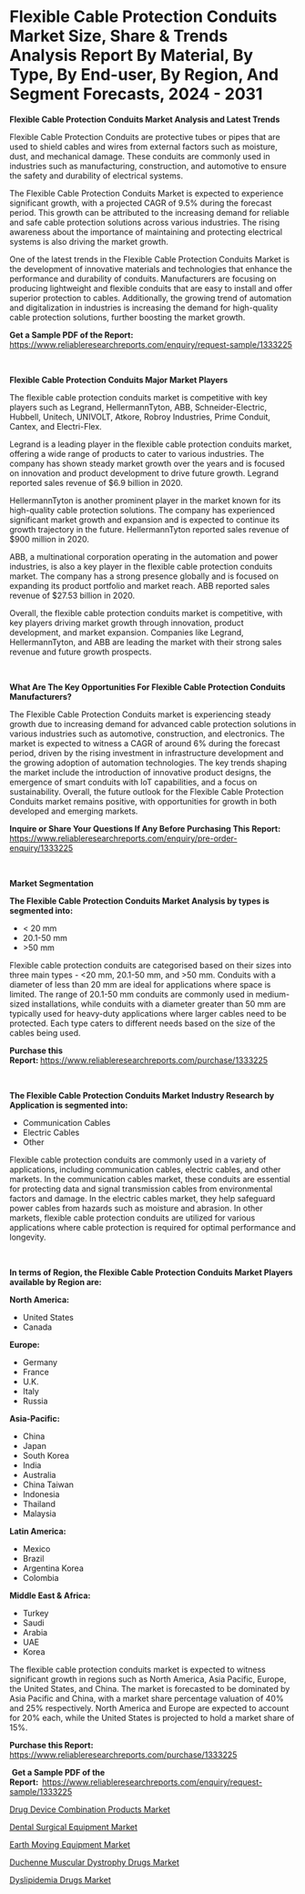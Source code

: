 <p><h1>Flexible Cable Protection Conduits Market Size, Share & Trends Analysis Report By Material, By Type, By End-user, By Region, And Segment Forecasts, 2024 - 2031</h1></p><p><strong>Flexible Cable Protection Conduits Market Analysis and Latest Trends</strong></p>
<p><p>Flexible Cable Protection Conduits are protective tubes or pipes that are used to shield cables and wires from external factors such as moisture, dust, and mechanical damage. These conduits are commonly used in industries such as manufacturing, construction, and automotive to ensure the safety and durability of electrical systems.</p><p>The Flexible Cable Protection Conduits Market is expected to experience significant growth, with a projected CAGR of 9.5% during the forecast period. This growth can be attributed to the increasing demand for reliable and safe cable protection solutions across various industries. The rising awareness about the importance of maintaining and protecting electrical systems is also driving the market growth.</p><p>One of the latest trends in the Flexible Cable Protection Conduits Market is the development of innovative materials and technologies that enhance the performance and durability of conduits. Manufacturers are focusing on producing lightweight and flexible conduits that are easy to install and offer superior protection to cables. Additionally, the growing trend of automation and digitalization in industries is increasing the demand for high-quality cable protection solutions, further boosting the market growth.</p></p>
<p><strong>Get a Sample PDF of the Report:&nbsp;</strong> <a href="https://www.reliableresearchreports.com/enquiry/request-sample/1333225">https://www.reliableresearchreports.com/enquiry/request-sample/1333225</a></p>
<p>&nbsp;</p>
<p><strong>Flexible Cable Protection Conduits Major Market Players</strong></p>
<p><p>The flexible cable protection conduits market is competitive with key players such as Legrand, HellermannTyton, ABB, Schneider-Electric, Hubbell, Unitech, UNIVOLT, Atkore, Robroy Industries, Prime Conduit, Cantex, and Electri-Flex.</p><p>Legrand is a leading player in the flexible cable protection conduits market, offering a wide range of products to cater to various industries. The company has shown steady market growth over the years and is focused on innovation and product development to drive future growth. Legrand reported sales revenue of $6.9 billion in 2020.</p><p>HellermannTyton is another prominent player in the market known for its high-quality cable protection solutions. The company has experienced significant market growth and expansion and is expected to continue its growth trajectory in the future. HellermannTyton reported sales revenue of $900 million in 2020.</p><p>ABB, a multinational corporation operating in the automation and power industries, is also a key player in the flexible cable protection conduits market. The company has a strong presence globally and is focused on expanding its product portfolio and market reach. ABB reported sales revenue of $27.53 billion in 2020.</p><p>Overall, the flexible cable protection conduits market is competitive, with key players driving market growth through innovation, product development, and market expansion. Companies like Legrand, HellermannTyton, and ABB are leading the market with their strong sales revenue and future growth prospects.</p></p>
<p>&nbsp;</p>
<p><strong>What Are The Key Opportunities For Flexible Cable Protection Conduits Manufacturers?</strong></p>
<p><p>The Flexible Cable Protection Conduits market is experiencing steady growth due to increasing demand for advanced cable protection solutions in various industries such as automotive, construction, and electronics. The market is expected to witness a CAGR of around 6% during the forecast period, driven by the rising investment in infrastructure development and the growing adoption of automation technologies. The key trends shaping the market include the introduction of innovative product designs, the emergence of smart conduits with IoT capabilities, and a focus on sustainability. Overall, the future outlook for the Flexible Cable Protection Conduits market remains positive, with opportunities for growth in both developed and emerging markets.</p></p>
<p><strong>Inquire or Share Your Questions If Any Before Purchasing This Report:</strong> <a href="https://www.reliableresearchreports.com/enquiry/pre-order-enquiry/1333225">https://www.reliableresearchreports.com/enquiry/pre-order-enquiry/1333225</a></p>
<p>&nbsp;</p>
<p><strong>Market Segmentation</strong></p>
<p><strong>The Flexible Cable Protection Conduits Market Analysis by types is segmented into:</strong></p>
<p><ul><li>< 20 mm</li><li>20.1-50 mm</li><li>>50 mm</li></ul></p>
<p><p>Flexible cable protection conduits are categorised based on their sizes into three main types - <20 mm, 20.1-50 mm, and >50 mm. Conduits with a diameter of less than 20 mm are ideal for applications where space is limited. The range of 20.1-50 mm conduits are commonly used in medium-sized installations, while conduits with a diameter greater than 50 mm are typically used for heavy-duty applications where larger cables need to be protected. Each type caters to different needs based on the size of the cables being used.</p></p>
<p><strong>Purchase this Report:&nbsp;</strong><a href="https://www.reliableresearchreports.com/purchase/1333225">https://www.reliableresearchreports.com/purchase/1333225</a></p>
<p>&nbsp;</p>
<p><strong>The Flexible Cable Protection Conduits Market Industry Research by Application is segmented into:</strong></p>
<p><ul><li>Communication Cables</li><li>Electric Cables</li><li>Other</li></ul></p>
<p><p>Flexible cable protection conduits are commonly used in a variety of applications, including communication cables, electric cables, and other markets. In the communication cables market, these conduits are essential for protecting data and signal transmission cables from environmental factors and damage. In the electric cables market, they help safeguard power cables from hazards such as moisture and abrasion. In other markets, flexible cable protection conduits are utilized for various applications where cable protection is required for optimal performance and longevity.</p></p>
<p>&nbsp;</p>
<p><strong>In terms of Region, the Flexible Cable Protection Conduits Market Players available by Region are:</strong></p>
<p>
    <p> <strong> North America: </strong>
        <ul>
            <li>United States</li>
            <li>Canada</li>
        </ul>
        </p> 
    <p> <strong> Europe: </strong>
        <ul>
            <li>Germany</li>
            <li>France</li>
            <li>U.K.</li>
            <li>Italy</li>
            <li>Russia</li>
        </ul>
        </p> 
    <p> <strong> Asia-Pacific: </strong>
        <ul>
            <li>China</li>
            <li>Japan</li>
            <li>South Korea</li>
            <li>India</li>
            <li>Australia</li>
            <li>China Taiwan</li>
            <li>Indonesia</li>
            <li>Thailand</li>
            <li>Malaysia</li>
        </ul>
        </p> 
    <p> <strong> Latin America: </strong>
        <ul>
            <li>Mexico</li>
            <li>Brazil</li>
            <li>Argentina Korea</li>
            <li>Colombia</li>
        </ul>
        </p> 
    <p> <strong> Middle East & Africa: </strong>
        <ul>
            <li>Turkey</li>
            <li>Saudi</li>
            <li>Arabia</li>
            <li>UAE</li>
            <li>Korea</li>
        </ul>
    </p>
    </p>
<p><p>The flexible cable protection conduits market is expected to witness significant growth in regions such as North America, Asia Pacific, Europe, the United States, and China. The market is forecasted to be dominated by Asia Pacific and China, with a market share percentage valuation of 40% and 25% respectively. North America and Europe are expected to account for 20% each, while the United States is projected to hold a market share of 15%.</p></p>
<p><strong>Purchase this Report: </strong><a href="https://www.reliableresearchreports.com/purchase/1333225">https://www.reliableresearchreports.com/purchase/1333225</a></p>
<p>&nbsp;<strong>Get a Sample PDF of the Report:&nbsp;&nbsp;</strong><a href="https://www.reliableresearchreports.com/enquiry/request-sample/1333225">https://www.reliableresearchreports.com/enquiry/request-sample/1333225</a></p>
<p><strong></strong></p>
<p><p><a href="https://medium.com/@andreametcalfe66/decoding-drug-device-combination-products-market-metrics-market-share-trends-and-growth-patterns-da0483053081">Drug Device Combination Products Market</a></p><p><a href="https://medium.com/@andreametcalfe66/dental-surgical-equipment-market-exploring-market-share-market-trends-and-future-growth-e5e0e4e8f7a5">Dental Surgical Equipment Market</a></p><p><a href="https://medium.com/@ethanmendoza76/earth-moving-equipment-market-insight-market-trends-growth-forecasted-from-2024-to-2031-69e7c34773c0">Earth Moving Equipment Market</a></p><p><a href="https://medium.com/@andreametcalfe66/duchenne-muscular-dystrophy-drugs-market-analysis-and-sze-forecasted-for-period-from-2024-to-2031-2ed5674bc01b">Duchenne Muscular Dystrophy Drugs Market</a></p><p><a href="https://medium.com/@andreametcalfe66/dyslipidemia-drugs-market-the-key-to-successful-business-strategy-forecast-till-2031-e037ab7c29fd">Dyslipidemia Drugs Market</a></p></p>